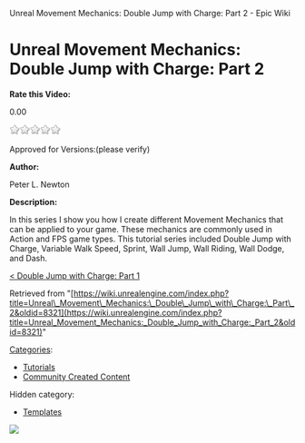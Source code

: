 Unreal Movement Mechanics: Double Jump with Charge: Part 2 - Epic Wiki                    

Unreal Movement Mechanics: Double Jump with Charge: Part 2
==========================================================

**Rate this Video:**

0.00

![](/extensions/VoteNY/images/star_off.gif)![](/extensions/VoteNY/images/star_off.gif)![](/extensions/VoteNY/images/star_off.gif)![](/extensions/VoteNY/images/star_off.gif)![](/extensions/VoteNY/images/star_off.gif)

Approved for Versions:(please verify)

**Author:**

Peter L. Newton

**Description:**

In this series I show you how I create different Movement Mechanics that can be applied to your game. These mechanics are commonly used in Action and FPS game types. This tutorial series included Double Jump with Charge, Variable Walk Speed, Sprint, Wall Jump, Wall Riding, Wall Dodge, and Dash.

  

[< Double Jump with Charge: Part 1](/Unreal_Movement_Mechanics:_Double_Jump_with_Charge:_Part_1 "Unreal Movement Mechanics: Double Jump with Charge: Part 1")

Retrieved from "[https://wiki.unrealengine.com/index.php?title=Unreal\_Movement\_Mechanics:\_Double\_Jump\_with\_Charge:\_Part\_2&oldid=8321](https://wiki.unrealengine.com/index.php?title=Unreal_Movement_Mechanics:_Double_Jump_with_Charge:_Part_2&oldid=8321)"

[Categories](/Special:Categories "Special:Categories"):

*   [Tutorials](/Category:Tutorials "Category:Tutorials")
*   [Community Created Content](/Category:Community_Created_Content "Category:Community Created Content")

Hidden category:

*   [Templates](/Category:Templates "Category:Templates")

  ![](https://tracking.unrealengine.com/track.png)